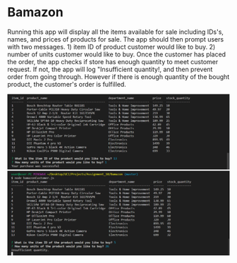 # Bamazon
Running this app will display all the items available for sale including IDs's, names, and prices of products for sale. The app should then prompt users with two messages. 1) item ID of product customer would like to buy. 2) number of units customer would like to buy. Once the customer has placed the order, the app checks if store has enough quantity to meet customer request. If not, the app will log "Insufficient quantity!, and then prevent order from going through. However if there is enough quantity of the bought product, the customer's order is fulfilled.

![GitHub Logo](assets/images/image_2.png)![GitHub Logo](assets/images/image_3.png)
<!-- Format: ![Alt Text](url) -->